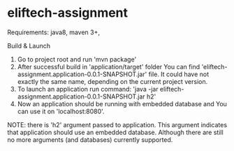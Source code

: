 # eliftech-assignment

Requirements: java8, maven 3+,

Build & Launch

1. Go to project root and run 'mvn package'
2. After successful build in 'application/target' folder
You can find 'eliftech-assignment.application-0.0.1-SNAPSHOT.jar' file. It could
have not exactly the same name, depending on the current project version.
3. To launch an application run command: 'java -jar eliftech-assignment.application-0.0.1-SNAPSHOT.jar h2'
4. Now an application should be running with embedded database and You can use it on 'localhost:8080'.

NOTE: there is 'h2' argument passed to application. This argument indicates that application should
use an embedded database. Although there are still no more arguments (and databases) currently supported.
